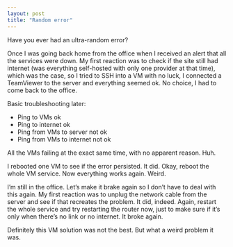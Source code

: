 ```yaml
---
layout: post
title: "Random error"
---
```

Have you ever had an ultra-random error?

Once I was going back home from the office when I received an alert that all the services were down. My first reaction was to check if the site still had internet (was everything self-hosted with only one provider at that time), which was the case, so I tried to SSH into a VM with no luck, I connected a TeamViewer to the server and everything seemed ok. No choice, I had to come back to the office.

Basic troubleshooting later:
-	Ping to VMs ok
-	Ping to internet ok
-	Ping from VMs to server not ok
-	Ping from VMs to internet not ok

All the VMs failing at the exact same time, with no apparent reason. Huh.

I rebooted one VM to see if the error persisted. It did. Okay, reboot the whole VM service. Now everything works again. Weird.

I’m still in the office. Let’s make it brake again so I don’t have to deal with this again. My first reaction was to unplug the network cable from the server and see if that recreates the problem. It did, indeed. Again, restart the whole service and try restarting the router now, just to make sure if it’s only when there’s no link or no internet. It broke again.

Definitely this VM solution was not the best. But what a weird problem it was.

